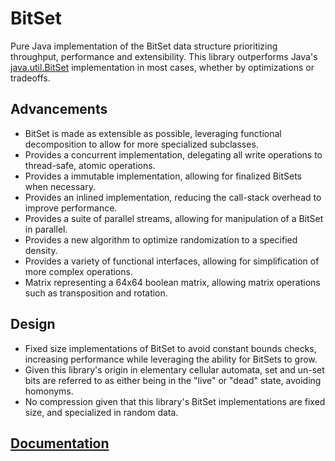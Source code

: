 # BitSet
Pure Java implementation of the BitSet data structure prioritizing throughput, performance and extensibility. This library outperforms Java's [java.util.BitSet](https://docs.oracle.com/javase/10/docs/api/java/util/BitSet.html) implementation in most cases, whether by optimizations or tradeoffs.

## Advancements
* BitSet is made as extensible as possible, leveraging functional decomposition to allow for more specialized subclasses.
* Provides a concurrent implementation, delegating all write operations to thread-safe, atomic operations.
* Provides a immutable implementation, allowing for finalized BitSets when necessary.
* Provides an inlined implementation, reducing the call-stack overhead to improve performance.
* Provides a suite of parallel streams, allowing for manipulation of a BitSet in parallel.
* Provides a new algorithm to optimize randomization to a specified density.
* Provides a variety of functional interfaces, allowing for simplification of more complex operations.
* Matrix representing a 64x64 boolean matrix, allowing matrix operations such as transposition and rotation.

## Design
* Fixed size implementations of BitSet to avoid constant bounds checks, increasing performance while leveraging the ability for BitSets to grow.
* Given this library's origin in elementary cellular automata, set and un-set bits are referred to as either being in the "live" or "dead" state, avoiding homonyms.
* No compression given that this library's BitSet implementations are fixed size, and specialized in random data.

## [Documentation](https://ashouldis.github.io/bitset/)